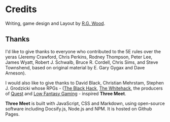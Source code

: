 # Credits

Writing, game design and Layout by [R.G. Wood](https://grislyeye.com).

## Thanks

I'd like to give thanks to everyone who contributed to the 5E rules over the yeras (Jeremy Crawford, Chris Perkins, Rodney Thompson, Peter Lee, James Wyatt, Robert J. Schwalb, Bruce R. Cordell, Chris Sims, and Steve Townshend, based on original material by E. Gary Gygax and Dave Arneson).

I would also like to give thanks to David Black, Christian Mehrstam, Stephen J. Grodzicki whose RPGs - ([The Black Hack](https://squarehex.myshopify.com/products/the-black-hack-2nd-rule-book), [The Whitehack](https://whitehackrpg.wordpress.com/), the producers of [Quest](https://www.adventure.game) and [Low Fantasy Gaming](https://lowfantasygaming.com/) - inspired **Three Meet**.

**Three Meet** is built with JavaScript, CSS and Markdown, using open-source software including Docsify.js, Node.js and NPM. It is hosted on Github Pages.

